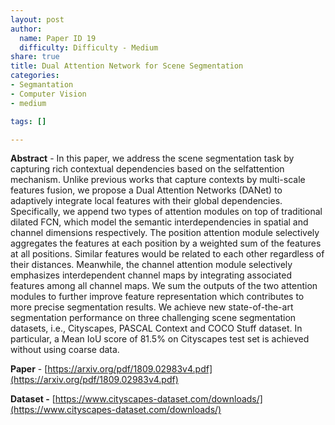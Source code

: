 ```yaml
---
layout: post
author:
  name: Paper ID 19
  difficulty: Difficulty - Medium
share: true
title: Dual Attention Network for Scene Segmentation
categories:
- Segmantation
- Computer Vision
- medium

tags: []

---
```

**Abstract** - In this paper, we address the scene segmentation task by capturing rich contextual dependencies based on the selfattention mechanism. Unlike previous works that capture contexts by multi-scale features fusion, we propose a Dual Attention Networks (DANet) to adaptively integrate local features with their global dependencies. Specifically, we append two types of attention modules on top of traditional dilated FCN, which model the semantic interdependencies in spatial and channel dimensions respectively. The position attention module selectively aggregates the features at each position by a weighted sum of the features at all positions. Similar features would be related to each other regardless of their distances. Meanwhile, the channel attention module selectively emphasizes interdependent channel maps by integrating associated features among all channel maps. We sum the outputs of the two attention modules to further improve feature representation which contributes to more precise segmentation results. We achieve new state-of-the-art segmentation performance on three challenging scene segmentation datasets, i.e., Cityscapes, PASCAL Context and COCO Stuff dataset. In particular, a Mean IoU score of 81.5% on Cityscapes test set is achieved without using coarse data.

**Paper** - [https://arxiv.org/pdf/1809.02983v4.pdf](https://arxiv.org/pdf/1809.02983v4.pdf)

**Dataset -** [https://www.cityscapes-dataset.com/downloads/](https://www.cityscapes-dataset.com/downloads/)
    